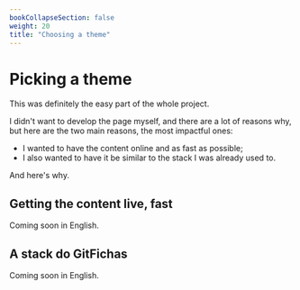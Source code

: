 ```yaml
---
bookCollapseSection: false
weight: 20
title: "Choosing a theme"
---
```


# Picking a theme

This was definitely the easy part of the whole project.

I didn't want to develop the page myself, and there are a lot of reasons why, but here are the two main reasons, the most impactful ones:

- I wanted to have the content online and as fast as possible;
- I also wanted to have it be similar to the stack I was already used to.

And here's why.

## Getting the content live, fast

Coming soon in English.

## A stack do GitFichas

Coming soon in English.
